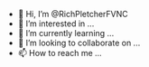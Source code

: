 - 👋 Hi, I’m @RichPletcherFVNC
- 👀 I’m interested in ...
- 🌱 I’m currently learning ...
- 💞️ I’m looking to collaborate on ...
- 📫 How to reach me ...

<!---
RichPletcherFVNC/RichPletcherFVNC is a ✨ special ✨ repository because its `README.md` (this file) appears on your GitHub profile.
You can click the Preview link to take a look at your changes.
--->
